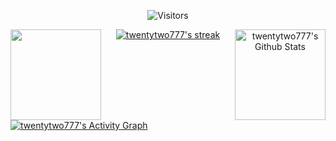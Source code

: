 <p align="center">
    <img alt="Visitors" src="https://visitor-badge.laobi.icu/badge?page_id=twentytwo777" />
</p>

<p align="center">
    <a href="https://github.com/anuraghazra/github-readme-stats">
        <img
            height="145"
            align="left"
            src="https://github-readme-stats.vercel.app/api/top-langs/?username=twentytwo777&hide=c%23,powershell,java&title_color=2aa889&text_color=99d1ce&icon_color=2bbc8a&hide_border=true&bg_color=0c1014&langs_count=8&layout=compact"
        />
    </a>
    <a href="https://github.com/anuraghazra/github-readme-stats">
        <img align="right" height="145" alt="twentytwo777's Github Stats" src="https://denvercoder1-github-readme-stats.vercel.app/api?username=twentytwo777&show_icons=true&count_private=true&theme=default&hide_border=true" />
    </a>
</p>

<p align="center">
    <a href="https://github.com/DenverCoder1/github-readme-streak-stats">
        <img
            title="🔥 Get streak stats for your profile at git.io/streak-stats"
            alt="twentytwo777's streak"
            src="https://github-readme-streak-stats.herokuapp.com/?user=twentytwo777&theme=black-ice&hide_border=true&stroke=0000&background=0D1117&ring=60D9FA&fire=60D9FA&currStreakLabel=60D9FA"
        />
    </a>
</p>

<a href="https://github.com/ashutosh00710/github-readme-activity-graph">
    <img alt="twentytwo777's Activity Graph" src="https://activity-graph.herokuapp.com/graph?username=twentytwo777&bg_color=0D1117&color=5BCDEC&line=5BCDEC&point=FFFFFF&hide_border=true" />
</a>
